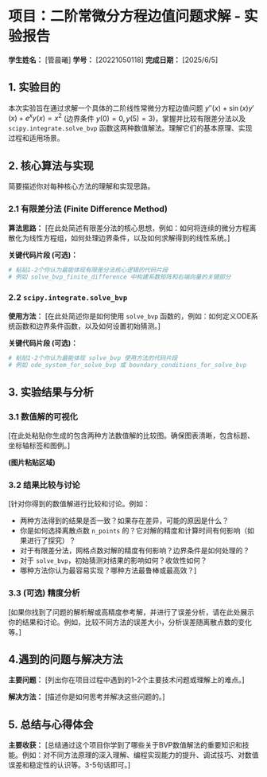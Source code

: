 # 项目：二阶常微分方程边值问题求解 - 实验报告

**学生姓名：** [管晨曦]
**学号：** [20221050118]
**完成日期：** [2025/6/5]

## 1. 实验目的

本次实验旨在通过求解一个具体的二阶线性常微分方程边值问题 $y''(x) + \sin(x) y'(x) + e^x y(x) = x^2$ (边界条件 $y(0)=0, y(5)=3$)，掌握并比较有限差分法以及 `scipy.integrate.solve_bvp` 函数这两种数值解法。理解它们的基本原理、实现过程和适用场景。

## 2. 核心算法与实现

简要描述你对每种核心方法的理解和实现思路。

### 2.1 有限差分法 (Finite Difference Method)

**算法思路：**
[在此处简述有限差分法的核心思想，例如：如何将连续的微分方程离散化为线性方程组，如何处理边界条件，以及如何求解得到的线性系统。]

**关键代码片段 (可选)：**
```python
# 粘贴1-2个你认为最能体现有限差分法核心逻辑的代码片段
# 例如 solve_bvp_finite_difference 中构建系数矩阵和右端向量的关键部分
```

### 2.2 `scipy.integrate.solve_bvp`

**使用方法：**
[在此处简述你是如何使用 `solve_bvp` 函数的，例如：如何定义ODE系统函数和边界条件函数，以及如何设置初始猜测。]

**关键代码片段 (可选)：**
```python
# 粘贴1-2个你认为最能体现 solve_bvp 使用方法的代码片段
# 例如 ode_system_for_solve_bvp 或 boundary_conditions_for_solve_bvp
```

## 3. 实验结果与分析

### 3.1 数值解的可视化

[在此处粘贴你生成的包含两种方法数值解的比较图。确保图表清晰，包含标题、坐标轴标签和图例。]

**(图片粘贴区域)**

### 3.2 结果比较与讨论

[针对你得到的数值解进行比较和讨论。例如：
- 两种方法得到的结果是否一致？如果存在差异，可能的原因是什么？
- 你是如何选择离散点数 `n_points` 的？它对解的精度和计算时间有何影响（如果进行了探究）？
- 对于有限差分法，网格点数对解的精度有何影响？边界条件是如何处理的？
- 对于 `solve_bvp`，初始猜测对结果的影响如何？收敛性如何？
- 哪种方法你认为最容易实现？哪种方法最鲁棒或最高效？]

### 3.3 (可选) 精度分析

[如果你找到了问题的解析解或高精度参考解，并进行了误差分析，请在此处展示你的结果和讨论。例如，比较不同方法的误差大小，分析误差随离散点数的变化等。]

## 4.遇到的问题与解决方法

**主要问题：**
[列出你在项目过程中遇到的1-2个主要技术问题或理解上的难点。]

**解决方法：**
[描述你是如何思考并解决这些问题的。]

## 5. 总结与心得体会

**主要收获：**
[总结通过这个项目你学到了哪些关于BVP数值解法的重要知识和技能。例如：对不同方法原理的深入理解、编程实现能力的提升、调试技巧、对数值误差和稳定性的认识等。3-5句话即可。]

